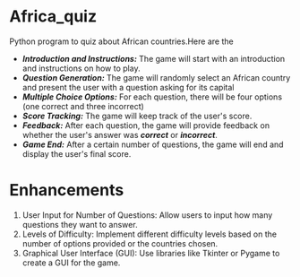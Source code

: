 # Africa_quiz
Python program to quiz about African countries.Here are the
+ ***Introduction and Instructions:*** The game will start with an introduction and instructions on how to play.
+ ***Question Generation:*** The game will randomly select an African country and present the user with a question asking for its capital
+ ***Multiple Choice Options:*** For each question, there will be four options (one correct and three incorrect)
+ ***Score Tracking:*** The game will keep track of the user's score.
+ ***Feedback:*** After each question, the game will provide feedback on whether the user's answer was ***correct*** or ***incorrect***.
+ ***Game End:*** After a certain number of questions, the game will end and display the user's final score.

# Enhancements

1. User Input for Number of Questions: Allow users to input how many questions they want to answer.
2. Levels of Difficulty: Implement different difficulty levels based on the number of options provided or the countries chosen.
3. Graphical User Interface (GUI): Use libraries like Tkinter or Pygame to create a GUI for the game.
